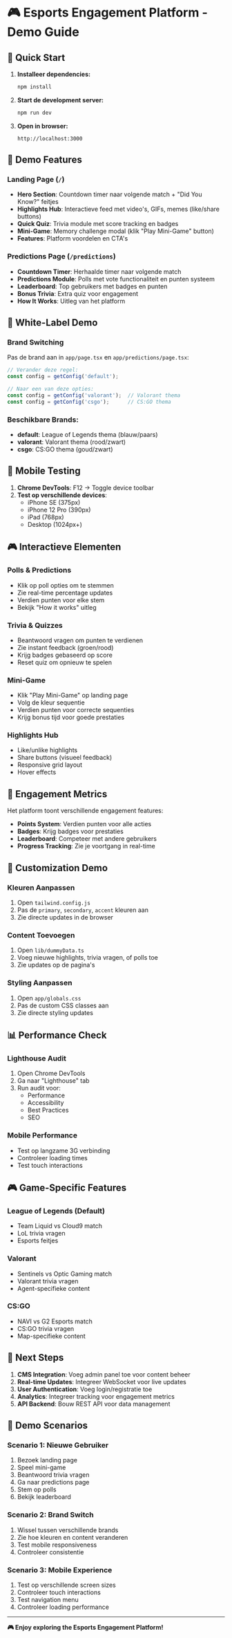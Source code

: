 # 🎮 Esports Engagement Platform - Demo Guide

## 🚀 Quick Start

1. **Installeer dependencies:**
   ```bash
   npm install
   ```

2. **Start de development server:**
   ```bash
   npm run dev
   ```

3. **Open in browser:**
   ```
   http://localhost:3000
   ```

## 🎯 Demo Features

### Landing Page (`/`)
- **Hero Section**: Countdown timer naar volgende match + "Did You Know?" feitjes
- **Highlights Hub**: Interactieve feed met video's, GIFs, memes (like/share buttons)
- **Quick Quiz**: Trivia module met score tracking en badges
- **Mini-Game**: Memory challenge modal (klik "Play Mini-Game" button)
- **Features**: Platform voordelen en CTA's

### Predictions Page (`/predictions`)
- **Countdown Timer**: Herhaalde timer naar volgende match
- **Predictions Module**: Polls met vote functionaliteit en punten systeem
- **Leaderboard**: Top gebruikers met badges en punten
- **Bonus Trivia**: Extra quiz voor engagement
- **How It Works**: Uitleg van het platform

## 🎨 White-Label Demo

### Brand Switching
Pas de brand aan in `app/page.tsx` en `app/predictions/page.tsx`:

```typescript
// Verander deze regel:
const config = getConfig('default');

// Naar een van deze opties:
const config = getConfig('valorant');  // Valorant thema
const config = getConfig('csgo');      // CS:GO thema
```

### Beschikbare Brands:
- **default**: League of Legends thema (blauw/paars)
- **valorant**: Valorant thema (rood/zwart)
- **csgo**: CS:GO thema (goud/zwart)

## 📱 Mobile Testing

1. **Chrome DevTools**: F12 → Toggle device toolbar
2. **Test op verschillende devices**:
   - iPhone SE (375px)
   - iPhone 12 Pro (390px)
   - iPad (768px)
   - Desktop (1024px+)

## 🎮 Interactieve Elementen

### Polls & Predictions
- Klik op poll opties om te stemmen
- Zie real-time percentage updates
- Verdien punten voor elke stem
- Bekijk "How it works" uitleg

### Trivia & Quizzes
- Beantwoord vragen om punten te verdienen
- Zie instant feedback (groen/rood)
- Krijg badges gebaseerd op score
- Reset quiz om opnieuw te spelen

### Mini-Game
- Klik "Play Mini-Game" op landing page
- Volg de kleur sequentie
- Verdien punten voor correcte sequenties
- Krijg bonus tijd voor goede prestaties

### Highlights Hub
- Like/unlike highlights
- Share buttons (visueel feedback)
- Responsive grid layout
- Hover effects

## 🎯 Engagement Metrics

Het platform toont verschillende engagement features:
- **Points System**: Verdien punten voor alle acties
- **Badges**: Krijg badges voor prestaties
- **Leaderboard**: Competeer met andere gebruikers
- **Progress Tracking**: Zie je voortgang in real-time

## 🔧 Customization Demo

### Kleuren Aanpassen
1. Open `tailwind.config.js`
2. Pas de `primary`, `secondary`, `accent` kleuren aan
3. Zie directe updates in de browser

### Content Toevoegen
1. Open `lib/dummyData.ts`
2. Voeg nieuwe highlights, trivia vragen, of polls toe
3. Zie updates op de pagina's

### Styling Aanpassen
1. Open `app/globals.css`
2. Pas de custom CSS classes aan
3. Zie directe styling updates

## 📊 Performance Check

### Lighthouse Audit
1. Open Chrome DevTools
2. Ga naar "Lighthouse" tab
3. Run audit voor:
   - Performance
   - Accessibility
   - Best Practices
   - SEO

### Mobile Performance
- Test op langzame 3G verbinding
- Controleer loading times
- Test touch interactions

## 🎮 Game-Specific Features

### League of Legends (Default)
- Team Liquid vs Cloud9 match
- LoL trivia vragen
- Esports feitjes

### Valorant
- Sentinels vs Optic Gaming match
- Valorant trivia vragen
- Agent-specifieke content

### CS:GO
- NAVI vs G2 Esports match
- CS:GO trivia vragen
- Map-specifieke content

## 🚀 Next Steps

1. **CMS Integration**: Voeg admin panel toe voor content beheer
2. **Real-time Updates**: Integreer WebSocket voor live updates
3. **User Authentication**: Voeg login/registratie toe
4. **Analytics**: Integreer tracking voor engagement metrics
5. **API Backend**: Bouw REST API voor data management

## 🎯 Demo Scenarios

### Scenario 1: Nieuwe Gebruiker
1. Bezoek landing page
2. Speel mini-game
3. Beantwoord trivia vragen
4. Ga naar predictions page
5. Stem op polls
6. Bekijk leaderboard

### Scenario 2: Brand Switch
1. Wissel tussen verschillende brands
2. Zie hoe kleuren en content veranderen
3. Test mobile responsiveness
4. Controleer consistentie

### Scenario 3: Mobile Experience
1. Test op verschillende screen sizes
2. Controleer touch interactions
3. Test navigation menu
4. Controleer loading performance

---

**🎮 Enjoy exploring the Esports Engagement Platform!**
